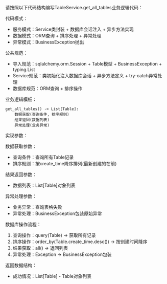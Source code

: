 请按照以下代码结构编写TableService.get_all_tables业务逻辑代码：

代码模式：
- 服务模式：Service类封装 + 数据库会话注入 + 异步方法实现
- 数据模式：ORM查询 + 排序处理 + 异常处理
- 异常模式：BusinessException抛出

公共规范：
- 导入规范：sqlalchemy.orm.Session + Table模型 + BusinessException + typing.List
- Service规范：类初始化注入数据库会话 + 异步方法定义 + try-catch异常处理
- 数据库规范：ORM查询 + 排序操作

业务逻辑模板：
```
get_all_tables() -> List[Table]:
    数据获取(查询条件, 排序规则)
    结果返回(数据列表)
    异常处理(业务异常)
```

实现参数：

数据获取参数：
- 查询条件：查询所有Table记录
- 排序规则：按create_time降序排列(最新创建的在前)

结果返回参数：
- 数据列表：List[Table]对象列表

异常处理参数：
- 业务异常：查询表格失败
- 异常处理：BusinessException包装原始异常

数据库操作流程：
1. 查询操作：query(Table) → 获取所有记录
2. 排序操作：order_by(Table.create_time.desc()) → 按创建时间降序
3. 结果获取：all() → 返回列表
4. 异常处理：Exception → BusinessException包装

返回数据结构：
- 成功情况：List[Table] - Table对象列表